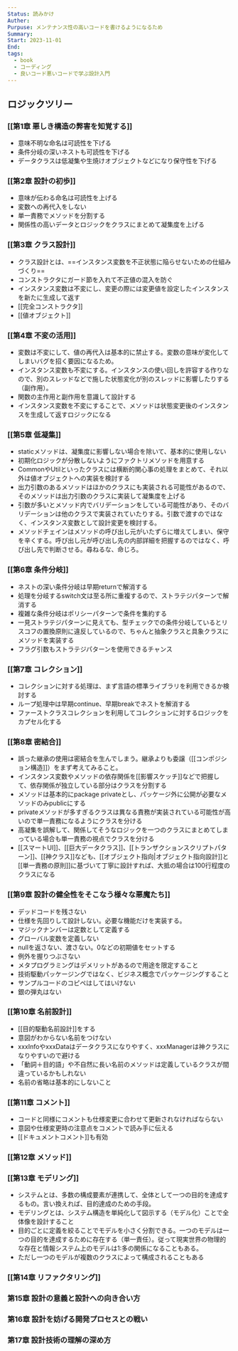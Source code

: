 ```yaml
---
Status: 読みかけ
Auther: 
Purpuse: メンテナンス性の高いコードを書けるようになるため
Summary: 
Start: 2023-11-01
End: 
tags:
  - book
  - コーディング
  - 良いコード悪いコードで学ぶ設計入門
---
```

## ロジックツリー
### [[第1章 悪しき構造の弊害を知覚する]]
- 意味不明な命名は可読性を下げる
- 条件分岐の深いネストも可読性を下げる
- データクラスは低凝集や生焼けオブジェクトなどになり保守性を下げる
### [[第2章 設計の初歩]]
- 意味が伝わる命名は可読性を上げる
- 変数への再代入をしない
- 単一責務でメソッドを分割する
- 関係性の高いデータとロジックをクラスにまとめて凝集度を上げる
### [[第3章 クラス設計]]
- クラス設計とは、==インスタンス変数を不正状態に陥らせないための仕組みづくり==
- コンストラクタにガード節を入れて不正値の混入を防ぐ
- インスタンス変数は不変にし、変更の際には変更値を設定したインスタンスを新たに生成して返す
- [[完全コンストラクタ]]
- [[値オブジェクト]]
### [[第4章 不変の活用]]
- 変数は不変にして、値の再代入は基本的に禁止する。変数の意味が変化してしまいバグを招く要因になるため。
- インスタンス変数も不変にする。インスタンスの使い回しを許容する作りなので、別のスレッドなどで施した状態変化が別のスレッドに影響したりする（副作用）。
- 関数の主作用と副作用を意識して設計する
- インスタンス変数を不変にすることで、メソッドは状態変更後のインスタンスを生成して返すロジックになる
### [[第5章 低凝集]]
- staticメソッドは、凝集度に影響しない場合を除いて、基本的に使用しない
- 初期化ロジックが分散しないようにファクトリメソッドを用意する
- CommonやUtilといったクラスには横断的関心事の処理をまとめて、それ以外は値オブジェクトへの実装を検討する
- 出力引数のあるメソッドはほかのクラスにも実装される可能性があるので、そのメソッドは出力引数のクラスに実装して凝集度を上げる
- 引数が多いとメソッド内でバリデーションをしている可能性があり、そのバリデーションは他のクラスで実装されていたりする。引数で渡すのではなく、インスタンス変数として設計変更を検討する。
- メソッドチェインはメソッドの呼び出し元がいたずらに増えてしまい、保守を辛くする。呼び出し元が呼び出し先の内部詳細を把握するのではなく、呼び出し先で判断させる。尋ねるな、命じろ。
### [[第6章 条件分岐]]
- ネストの深い条件分岐は早期returnで解消する
- 処理を分岐するswitch文は至る所に重複するので、ストラテジパターンで解消する
- 複雑な条件分岐はポリシーパターンで条件を集約する
- 一見ストラテジパターンに見えても、型チェックでの条件分岐しているとリスコフの置換原則に違反しているので、ちゃんと抽象クラスと具象クラスにメソッドを実装する
- フラグ引数もストラテジパターンを使用できるチャンス
### [[第7章 コレクション]]
- コレクションに対する処理は、まず言語の標準ライブラリを利用できるか検討する
- ループ処理中は早期continue、早期breakでネストを解消する
- ファーストクラスコレクションを利用してコレクションに対するロジックをカプセル化する
### [[第8章 密結合]]
- 誤った継承の使用は密結合を生んでしまう。継承よりも委譲（[[コンポジション構造]]）をまず考えてみること。
- インスタンス変数やメソッドの依存関係を[[影響スケッチ]]などで把握して、依存関係が独立している部分はクラスを分割する
- メソッドは基本的にpackage privateとし、パッケージ外に公開が必要なメソッドのみpublicにする
- privateメソッドが多すぎるクラスは異なる責務が実装されている可能性が高いので単一責務になるようにクラスを分ける
- 高凝集を誤解して、関係してそうなロジックを一つのクラスにまとめてしまっている場合も単一責務の視点でクラスを分ける
- [[スマートUI]]、[[巨大データクラス]]、[[トランザクションスクリプトパターン]]、[[神クラス]]なども、[[オブジェクト指向|オブジェクト指向設計]]と[[単一責務の原則]]に基づいて丁寧に設計すれば、大抵の場合は100行程度のクラスになる
### [[第9章 設計の健全性をそこなう様々な悪魔たち]]
- デッドコードを残さない
- 仕様を先回りして設計しない。必要な機能だけを実装する。
- マジックナンバーは定数として定義する
- グローバル変数を定義しない
- nullを返さない、渡さない。0などの初期値をセットする
- 例外を握りつぶさない
- メタプログラミングはデメリットがあるので用途を限定すること
- 技術駆動パッケージングではなく、ビジネス概念でパッケージングすること
- サンプルコードのコピペはしてはいけない
- 銀の弾丸はない
### [[第10章 名前設計]]
- [[目的駆動名前設計]]をする
- 意図がわからない名前をつけない
- xxxInfoやxxxDataはデータクラスになりやすく、xxxManagerは神クラスになりやすいので避ける
- 「動詞＋目的語」や不自然に長い名前のメソッドは定義しているクラスが間違っているかもしれない
- 名前の省略は基本的にしないこと
### [[第11章 コメント]]
- コードと同様にコメントも仕様変更に合わせて更新されなければならない
- 意図や仕様変更時の注意点をコメントで読み手に伝える
- [[ドキュメントコメント]]も有効
### [[第12章 メソッド]]
### [[第13章 モデリング]]
- システムとは、多数の構成要素が連携して、全体として一つの目的を達成するもの。言い換えれば、目的達成のための手段。
- モデリングとは、システム構造を単純化して図示する（モデル化）ことで全体像を設計すること
- 目的ごとに定義を絞ることでモデルを小さく分割できる。一つのモデルは一つの目的を達成するために存在する（単一責任）。従って現実世界の物理的な存在と情報システム上のモデルは1:多の関係になることもある。
- ただし一つのモデルが複数のクラスによって構成されることもある
### [[第14章 リファクタリング]]
### 第15章 設計の意義と設計への向き合い方
### 第16章 設計を妨げる開発プロセスとの戦い
### 第17章 設計技術の理解の深め方


